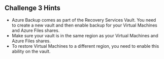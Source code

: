 ## Challenge 3 Hints
- Azure Backup comes as part of the Recovery Services Vault. You need to create a new vault and then enable backup for your Virtual Machines and Azure Files shares.
- Make sure your vault is in the same region as your Virtual Machines and Azure Files shares.
- To restore Virtual Machines to a different region, you need to enable this ability on the vault.